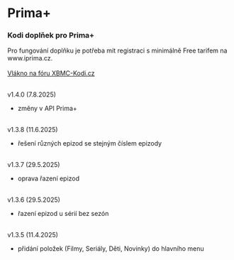 <h1>Prima+</h1>
<p>
<h3>Kodi doplňek pro Prima+</h3>
<p>
Pro fungování doplňku je potřeba mít registraci s minimálně Free tarifem na www.iprima.cz.<br><br>
<a href="https://www.xbmc-kodi.cz/prima-+">Vlákno na fóru XBMC-Kodi.cz</a><br><br>

v1.4.0 (7.8.2025)<br>
- změny v API Prima+<br><br>

v1.3.8 (11.6.2025)<br>
- řešení různých epizod se stejným číslem epizody<br><br>

v1.3.7 (29.5.2025)<br>
- oprava řazení epizod<br><br>

v1.3.6 (29.5.2025)<br>
- řazení epizod u sérií bez sezón<br><br>

v1.3.5 (11.4.2025)<br>
- přidání položek (Filmy, Seriály, Děti, Novinky) do hlavního menu<br><br>
</p>
